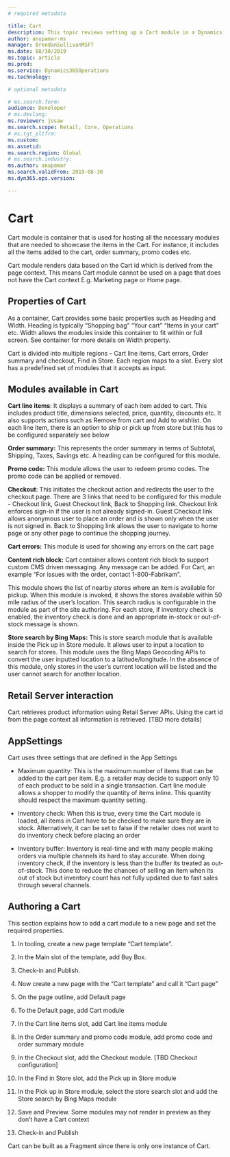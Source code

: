 ```yaml
---
# required metadata

title: Cart
description: This topic reviews setting up a Cart module in a Dynamics 365 e-Commerce page.
author: anupamar-ms
manager: BrendanSullivanMSFT
ms.date: 08/30/2019
ms.topic: article
ms.prod: 
ms.service: Dynamics365Operations
ms.technology: 

# optional metadata

# ms.search.form: 
audience: Developer
# ms.devlang: 
ms.reviewer: josaw
ms.search.scope: Retail, Core, Operations
# ms.tgt_pltfrm: 
ms.custom: 
ms.assetid: 
ms.search.region: Global
# ms.search.industry: 
ms.author: anupamar
ms.search.validFrom: 2019-08-30
ms.dyn365.ops.version: 

---
```


# Cart 

Cart module is container that is used for hosting all the necessary modules that are needed to showcase the items in the Cart. For instance, it includes all the items added to the cart, order summary, promo codes etc.  

Cart module renders data based on the Cart id which is derived from the page context. This means Cart module cannot be used on a page that does not have the Cart context E.g. Marketing page or Home page. 

## Properties of Cart 

As a container, Cart provides some basic properties such as Heading and Width. Heading is typically “Shopping bag” “Your cart” “Items in your cart” etc.  Width allows the modules inside this container to fit within or full screen. See container for more details on Width property.  

Cart is divided into multiple regions – Cart line items, Cart errors, Order summary and checkout, Find in Store. Each region maps to a slot. Every slot has a predefined set of modules that it accepts as input.  

## Modules available in Cart 

**Cart line items**: It displays a summary of each item added to cart. This includes product title, dimensions selected, price, quantity, discounts etc. It also supports actions such as Remove from cart and Add to wishlist. On each line item, there is an option to ship or pick up from store but this has to be configured separately see below 

**Order summary:** This represents the order summary in terms of Subtotal, Shipping, Taxes, Savings etc. A heading can be configured for this module. 

**Promo code:** This module allows the user to redeem promo codes. The promo code can be applied or removed.  

**Checkout**: This initiates the checkout action and redirects the user to the checkout page. There are 3 links that need to be configured for this module - Checkout link, Guest Checkout link, Back to Shopping link. Checkout link enforces sign-in if the user is not already signed-in. Guest Checkout link allows anonymous user to place an order and is shown only when the user is not signed in. Back to Shopping link allows the user to navigate to home page or any other page to continue the shopping journey. 

**Cart errors:** This module is used for showing any errors on the cart page  

**Content rich block:** Cart container allows content rich block to support custom CMS driven messaging.  Any message can be added. For Cart, an example “For issues with the order, contact 1-800-Fabrikam”.    

This module shows the list of nearby stores where an item is available for pickup. When this module is invoked, it shows the stores available within 50 mile radius of the user’s location. This search radius is configurable in the module as part of the site authoring. For each store, if inventory check is enabled, the inventory check is done and an appropriate in-stock or out-of-stock message is shown. 

**Store search by Bing Maps:** This is store search module that is available inside the Pick up in Store module. It allows user to input a location to search for stores. This module uses the Bing Maps Geocoding APIs to convert the user inputted location to a latitude/longitude. In the absence of this module, only stores in the user’s current location will be listed and the user cannot search for another location.  

## Retail Server interaction 

Cart retrieves product information using Retail Server APIs. Using the cart id from the page context all information is retrieved. [TBD more details] 

## AppSettings 

Cart uses three settings that are defined in the App Settings 

- Maximum quantity: This is the maximum number of items that can be added to the cart per item. E.g. a retailer may decide to support only 10 of each product to be sold in a single transaction. Cart line module allows a shopper to modify the quantity of items inline. This quantity should respect the maximum quantity setting.   
- Inventory check:  When this is true, every time the Cart module is loaded, all items in Cart have to be checked to make sure they are in stock. Alternatively, it can be set to false if the retailer does not want to do inventory check before placing an order 

- Inventory buffer: Inventory is real-time and with many people making orders via multiple channels its hard to stay accurate. When doing inventory check, if the inventory is less than the buffer its treated as out-of-stock. This done to reduce the chances of selling an item when its out of stock but inventory count has not fully updated due to fast sales through several channels.  

## Authoring a Cart 

This section explains how to add a cart module to a new page and set the required properties.  

1. In tooling, create a new page template “Cart template”.  

1. In the Main slot of the template, add Buy Box. 

1. Check-in and Publish.  

1. Now create a new page with the “Cart template” and call it “Cart page” 

1. On the page outline, add Default page 

1. To the Default page, add Cart module 

1. In the Cart line items slot, add Cart line items module 

1. In the Order summary and promo code module, add promo code and order summary module 

1. In the Checkout slot, add the Checkout module. [TBD Checkout configuration] 

1. In the Find in Store slot, add the Pick up in Store module 

1. In the Pick up in Store module, select the store search slot and add the Store search by Bing Maps module 

1. Save and Preview. Some modules may not render in preview as they don’t have a Cart context 

1. Check-in and Publish 

Cart can be built as a Fragment <link> since there is only one instance of Cart. 
